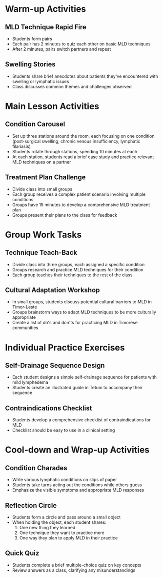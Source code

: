# Warm-up Activities

## MLD Technique Rapid Fire
- Students form pairs
- Each pair has 2 minutes to quiz each other on basic MLD techniques
- After 2 minutes, pairs switch partners and repeat

## Swelling Stories
- Students share brief anecdotes about patients they've encountered with swelling or lymphatic issues
- Class discusses common themes and challenges observed

# Main Lesson Activities

## Condition Carousel
- Set up three stations around the room, each focusing on one condition (post-surgical swelling, chronic venous insufficiency, lymphatic filariasis)
- Students rotate through stations, spending 10 minutes at each
- At each station, students read a brief case study and practice relevant MLD techniques on a partner

## Treatment Plan Challenge
- Divide class into small groups
- Each group receives a complex patient scenario involving multiple conditions
- Groups have 15 minutes to develop a comprehensive MLD treatment plan
- Groups present their plans to the class for feedback

# Group Work Tasks

## Technique Teach-Back
- Divide class into three groups, each assigned a specific condition
- Groups research and practice MLD techniques for their condition
- Each group teaches their techniques to the rest of the class

## Cultural Adaptation Workshop
- In small groups, students discuss potential cultural barriers to MLD in Timor-Leste
- Groups brainstorm ways to adapt MLD techniques to be more culturally appropriate
- Create a list of do's and don'ts for practicing MLD in Timorese communities

# Individual Practice Exercises

## Self-Drainage Sequence Design
- Each student designs a simple self-drainage sequence for patients with mild lymphedema
- Students create an illustrated guide in Tetum to accompany their sequence

## Contraindications Checklist
- Students develop a comprehensive checklist of contraindications for MLD
- Checklist should be easy to use in a clinical setting

# Cool-down and Wrap-up Activities

## Condition Charades
- Write various lymphatic conditions on slips of paper
- Students take turns acting out the conditions while others guess
- Emphasize the visible symptoms and appropriate MLD responses

## Reflection Circle
- Students form a circle and pass around a small object
- When holding the object, each student shares:
  1. One new thing they learned
  2. One technique they want to practice more
  3. One way they plan to apply MLD in their practice

## Quick Quiz
- Students complete a brief multiple-choice quiz on key concepts
- Review answers as a class, clarifying any misunderstandings